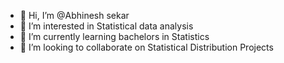 - 👋 Hi, I’m @Abhinesh sekar
- 👀 I’m interested in Statistical data analysis  
- 🌱 I’m currently learning bachelors in Statistics 
- 💞️ I’m looking to collaborate on Statistical Distribution Projects 


<!---
Abhinesh-sekar/Abhinesh-sekar is a ✨ special ✨ repository because its `README.md` (this file) appears on your GitHub profile.
You can click the Preview link to take a look at your changes.
--->
